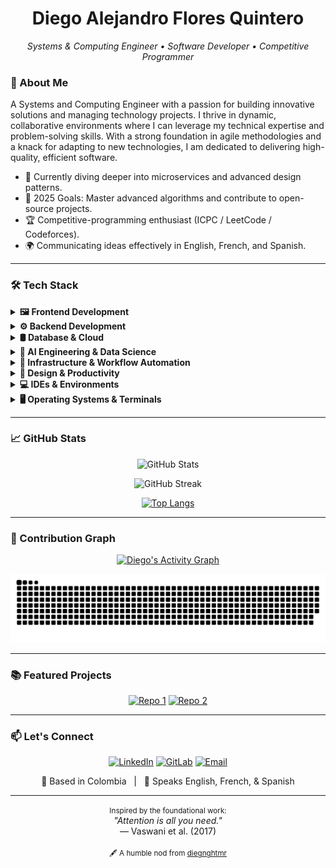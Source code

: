 <h1 align="center">Diego Alejandro Flores Quintero</h1>
<p align="center">
  <em>Systems & Computing Engineer • Software Developer • Competitive Programmer</em>
</p>

### 🚀 About Me

A Systems and Computing Engineer with a passion for building innovative solutions and managing technology projects. I thrive in dynamic, collaborative environments where I can leverage my technical expertise and problem-solving skills. With a strong foundation in agile methodologies and a knack for adapting to new technologies, I am dedicated to delivering high-quality, efficient software.

- 🔭 Currently diving deeper into microservices and advanced design patterns.  
- 🎯 2025 Goals: Master advanced algorithms and contribute to open-source projects.
- 🏆 Competitive-programming enthusiast (ICPC / LeetCode / Codeforces).  
- 🌍 Communicating ideas effectively in English, French, and Spanish.

---

### 🛠️ Tech Stack

<details>
<summary><b>🖼️ Frontend Development</b></summary>
<br>

![HTML5](https://img.shields.io/badge/HTML5-E34F26?style=for-the-badge&logo=html5&logoColor=white)
![CSS3](https://img.shields.io/badge/CSS3-1572B6?style=for-the-badge&logo=css3&logoColor=white)
![JavaScript](https://img.shields.io/badge/JavaScript-F7DF1E?style=for-the-badge&logo=javascript&logoColor=black)
![TypeScript](https://img.shields.io/badge/TypeScript-3178C6?style=for-the-badge&logo=typescript&logoColor=white)
![React](https://img.shields.io/badge/React-61DAFB?style=for-the-badge&logo=react&logoColor=black)
![Next.js](https://img.shields.io/badge/Next.js-000000?style=for-the-badge&logo=nextdotjs&logoColor=white)
![Angular](https://img.shields.io/badge/Angular-DD0031?style=for-the-badge&logo=angular&logoColor=white)
![Tailwind CSS](https://img.shields.io/badge/Tailwind%20CSS-38B2AC?style=for-the-badge&logo=tailwind-css&logoColor=white)
![Bootstrap](https://img.shields.io/badge/Bootstrap-7952B3?style=for-the-badge&logo=bootstrap&logoColor=white)
![Vite](https://img.shields.io/badge/Vite-646CFF?style=for-the-badge&logo=vite&logoColor=white)
![npm](https://img.shields.io/badge/npm-CB3837?style=for-the-badge&logo=npm&logoColor=white)

</details>

<details>
<summary><b>⚙️ Backend Development</b></summary>
<br>

![Java](https://img.shields.io/badge/Java-007396?style=for-the-badge&logo=openjdk&logoColor=white)
![Python](https://img.shields.io/badge/Python-3776AB?style=for-the-badge&logo=python&logoColor=white)
![Spring Boot](https://img.shields.io/badge/Spring%20Boot-6DB33F?style=for-the-badge&logo=springboot&logoColor=white)
![Node.js](https://img.shields.io/badge/Node.js-339933?style=for-the-badge&logo=node.js&logoColor=white)
![C++](https://img.shields.io/badge/C%2B%2B-00599C?style=for-the-badge&logo=c%2B%2B&logoColor=white)

</details>

<details>
<summary><b>🛢️ Database & Cloud</b></summary>
<br>

![SQL](https://img.shields.io/badge/SQL-4479A1?style=for-the-badge&logo=microsoftsqlserver&logoColor=white)
![SQLite](https://img.shields.io/badge/SQLite-003B57?style=for-the-badge&logo=sqlite&logoColor=white)
![MySQL](https://img.shields.io/badge/MySQL-4479A1?style=for-the-badge&logo=mysql&logoColor=white)
![PostgreSQL](https://img.shields.io/badge/PostgreSQL-336791?style=for-the-badge&logo=postgresql&logoColor=white)
![MongoDB](https://img.shields.io/badge/MongoDB-47A248?style=for-the-badge&logo=mongodb&logoColor=white)
![Firebase](https://img.shields.io/badge/Firebase-FFCA28?style=for-the-badge&logo=firebase&logoColor=black)
![Supabase](https://img.shields.io/badge/Supabase-3ECF8E?style=for-the-badge&logo=supabase&logoColor=white)
![Vercel](https://img.shields.io/badge/Vercel-000000?style=for-the-badge&logo=vercel&logoColor=white)
![Netlify](https://img.shields.io/badge/Netlify-00C7B7?style=for-the-badge&logo=netlify&logoColor=white)

</details>

<details>
<summary><b>🧠 AI Engineering & Data Science</b></summary>
<br>

![MCP](https://img.shields.io/badge/MCP-D97A53?style=for-the-badge&logo=anthropic&logoColor=white)
![Prompt Engineering](https://img.shields.io/badge/Prompt%20Engineering-FF7000?style=for-the-badge&logo=openai&logoColor=white)
![RAG](https://img.shields.io/badge/RAG-6A0DAD?style=for-the-badge&logo=databricks&logoColor=white)
![Task-Specific Models](https://img.shields.io/badge/Task--Specific%20Models-9370DB?style=for-the-badge&logo=huggingface&logoColor=white)
![NumPy](https://img.shields.io/badge/NumPy-4D77CF?style=for-the-badge&logo=numpy&logoColor=white)
![Pandas](https://img.shields.io/badge/Pandas-150458?style=for-the-badge&logo=pandas&logoColor=white)
![Matplotlib](https://img.shields.io/badge/Matplotlib-11557C?style=for-the-badge&logo=matplotlib&logoColor=white)
![Matlab](https://img.shields.io/badge/Matlab-0076A8?style=for-the-badge&logo=matlab&logoColor=white)
![LaTeX](https://img.shields.io/badge/LaTeX-008080?style=for-the-badge&logo=latex&logoColor=white)

</details>

<details>
<summary><b>🔧 Infrastructure & Workflow Automation</b></summary>
<br>

![Docker](https://img.shields.io/badge/Docker-2496ED?style=for-the-badge&logo=docker&logoColor=white)
![Kubernetes](https://img.shields.io/badge/Kubernetes-326CE5?style=for-the-badge&logo=kubernetes&logoColor=white)
![Git](https://img.shields.io/badge/Git-F05032?style=for-the-badge&logo=git&logoColor=white)
![GitHub](https://img.shields.io/badge/GitHub-181717?style=for-the-badge&logo=github&logoColor=white)
![GitHub Actions](https://img.shields.io/badge/GitHub%20Actions-2088FF?style=for-the-badge&logo=github-actions&logoColor=white)
![GitLab](https://img.shields.io/badge/GitLab-330F63?style=for-the-badge&logo=gitlab&logoColor=white)
![GitLab CI/CD](https://img.shields.io/badge/GitLab%20CI%2FCD-FC6D26?style=for-the-badge&logo=gitlab&logoColor=white)
![Postman](https://img.shields.io/badge/Postman-FF6C37?style=for-the-badge&logo=postman&logoColor=white)
![n8n](https://img.shields.io/badge/n8n-1A1A1A?style=for-the-badge&logo=n8n&logoColor=white)
![Make](https://img.shields.io/badge/Make-6B46C1?style=for-the-badge&logo=make&logoColor=white)
![Zapier](https://img.shields.io/badge/Zapier-FF4A00?style=for-the-badge&logo=zapier&logoColor=white)

</details>

<details>
<summary><b>🎨 Design & Productivity</b></summary>
<br>

![Figma](https://img.shields.io/badge/Figma-F24E1E?style=for-the-badge&logo=figma&logoColor=white)
![Penpot](https://img.shields.io/badge/Penpot-000000?style=for-the-badge&logo=penpot&logoColor=white)
![Lunacy](https://img.shields.io/badge/Lunacy-30B8FF?style=for-the-badge&logo=lunacy&logoColor=white)
![Notion](https://img.shields.io/badge/Notion-000000?style=for-the-badge&logo=notion&logoColor=white)
![Obsidian](https://img.shields.io/badge/Obsidian-483699?style=for-the-badge&logo=obsidian&logoColor=white)
![Jira](https://img.shields.io/badge/Jira-0052CC?style=for-the-badge&logo=jira&logoColor=white)
![Trello](https://img.shields.io/badge/Trello-0079BF?style=for-the-badge&logo=trello&logoColor=white)
![draw.io](https://img.shields.io/badge/draw.io-F08705?style=for-the-badge&logo=diagrams.net&logoColor=white)

</details>

<details>
<summary><b>💻 IDEs & Environments</b></summary>
<br>

![Neovim](https://img.shields.io/badge/Neovim-57A143?style=for-the-badge&logo=neovim&logoColor=white)
![JetBrains IDEs](https://img.shields.io/badge/JetBrains_IDEs-000000?style=for-the-badge&logo=jetbrains&logoColor=white)
![Eclipse IDE](https://img.shields.io/badge/Eclipse_IDE-2C2255?style=for-the-badge&logo=eclipseide&logoColor=white)
![VS Code](https://img.shields.io/badge/VS%20Code-007ACC?style=for-the-badge&logo=visualstudiocode&logoColor=white)
![VS Code Insiders](https://img.shields.io/badge/VS%20Code%20Insiders-37A65B?style=for-the-badge&logo=visualstudiocode&logoColor=white)
![Cursor](https://img.shields.io/badge/Cursor-1B1F23?style=for-the-badge)
![WinSurf](https://img.shields.io/badge/WinSurf-F9F3E9?style=for-the-badge)
![Trae](https://img.shields.io/badge/Trae-FF4A36?style=for-the-badge)
![CodeLLM](https://img.shields.io/badge/CodeLLM-8A2BE2?style=for-the-badge)
![Claude Code](https://img.shields.io/badge/Claude%20Code-272C37?style=for-the-badge&logo=anthropic&logoColor=white)
![Gemini CLI](https://img.shields.io/badge/Gemini%20CLI-4285F4?style=for-the-badge&logo=google&logoColor=white)
![Codex CLI](https://img.shields.io/badge/Codex%20CLI-7F51F2?style=for-the-badge&logo=openai&logoColor=white)

</details>

<details>
<summary><b>🖥️ Operating Systems & Terminals</b></summary>
<br>

![Windows Terminal](https://img.shields.io/badge/Windows_Terminal-0078D6?style=for-the-badge&logo=windows-terminal&logoColor=white)
![Warp](https://img.shields.io/badge/Warp-5A67D8?style=for-the-badge&logo=warp&logoColor=white)
![WSL](https://img.shields.io/badge/WSL-0078D6?style=for-the-badge&logo=windows&logoColor=white)
![Git Bash](https://img.shields.io/badge/Git_Bash-F1502F?style=for-the-badge&logo=git&logoColor=white)
![PowerShell](https://img.shields.io/badge/PowerShell-5391FE?style=for-the-badge&logo=powershell&logoColor=white)
![Bash](https://img.shields.io/badge/Bash-4EAA25?style=for-the-badge&logo=gnu-bash&logoColor=white)
![Zsh](https://img.shields.io/badge/Zsh-89E051?style=for-the-badge&logo=zsh&logoColor=white)

![Windows](https://img.shields.io/badge/Windows-0078D6?style=for-the-badge&logo=windows&logoColor=white)
![macOS](https://img.shields.io/badge/macOS-000000?style=for-the-badge&logo=apple&logoColor=white)
![Ubuntu](https://img.shields.io/badge/Ubuntu-E95420?style=for-the-badge&logo=ubuntu&logoColor=white)
![Debian](https://img.shields.io/badge/Debian-A80030?style=for-the-badge&logo=debian&logoColor=white)
![Fedora](https://img.shields.io/badge/Fedora-0B57A4?style=for-the-badge&logo=fedora&logoColor=white)
![Arch Linux](https://img.shields.io/badge/Arch_Linux-1793D1?style=for-the-badge&logo=arch-linux&logoColor=white)

</details>

---

### 📈 GitHub Stats

<div align="center">

![GitHub Stats](https://github-readme-stats.vercel.app/api?username=diegnghtmr&show_icons=true&theme=tokyonight&hide_border=true&cache_seconds=3600)

![GitHub Streak](https://streak-stats.demolab.com/?user=diegnghtmr&theme=tokyonight&hide_border=true)

[![Top Langs](https://github-readme-stats-diegoafloresq-uqvirtualeds-projects.vercel.app/api/top-langs/?username=diegnghtmr&layout=compact&theme=tokyonight&hide_border=true&size_weight=0.5&count_weight=0.5)](https://github.com/diegnghtmr)

</div>

---

### 🐍 Contribution Graph

<p align="center">
  <a href="https://github.com/ashutosh00710/github-readme-activity-graph">
    <img alt="Diego's Activity Graph" src="https://github-readme-activity-graph.vercel.app/graph?username=diegnghtmr&bg_color=1a1b27&color=79d3c3&line=c792ea&point=ffc886&area=true&hide_border=true" />
  </a>
</p>

<p align="center">
  <img alt="snake gif" src="https://github.com/diegnghtmr/diegnghtmr/blob/output/github-snake-dark.svg" />
</p>

---

### 📚 Featured Projects

<div align="center">
  
[![Repo 1](https://github-readme-stats.vercel.app/api/pin/?username=diegnghtmr&repo=the-knowledge-bay&theme=tokyonight)](https://github.com/diegnghtmr/the-knowledge-bay)
[![Repo 2](https://github-readme-stats.vercel.app/api/pin/?username=diegnghtmr&repo=virtual-wallet&theme=tokyonight)](https://github.com/diegnghtmr/virtual-wallet)

</div>

---

### 📫 Let's Connect

<p align="center">
  <a href="https://www.linkedin.com/in/diego-alejandro-flores-quintero/" target="_blank"><img src="https://img.shields.io/badge/LinkedIn-0077B5?style=for-the-badge&logo=linkedin&logoColor=white" alt="LinkedIn"/></a>
  <a href="https://gitlab.com/diegnghtmr" target="_blank"><img src="https://img.shields.io/badge/GitLab-330F63?style=for-the-badge&logo=gitlab&logoColor=white" alt="GitLab"/></a>
  <a href="mailto:floresquintero.da@gmail.com"><img src="https://img.shields.io/badge/Email-D14836?style=for-the-badge&logo=gmail&logoColor=white" alt="Email"/></a>
</p>

<p align="center">
  📍 Based in Colombia &nbsp; | &nbsp; 💬 Speaks English, French, & Spanish
</p>

<div align="center">
  <hr>
  <small>Inspired by the foundational work:</small><br>
  <i>"Attention is all you need."</i>
  <br>
  — Vaswani et al. (2017)
  <br><br>
  <small>🖋️ A humble nod from <a href="https://github.com/diegnghtmr">diegnghtmr</a></small>
</div>
